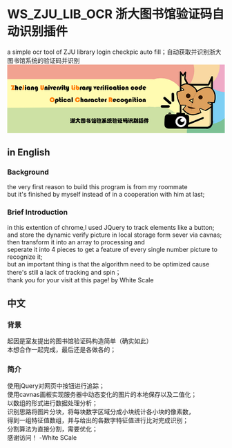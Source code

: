 # WS_ZJU_LIB_OCR 浙大图书馆验证码自动识别插件
a simple ocr tool of ZJU library login checkpic auto fill；自动获取并识别浙大图书馆系统的验证码并识别  
![image](https://github.com/White-Scale/WS_ZJU_LIB_OCR/blob/main/title_logo.jpg)  
## in English  
### Background  
the very first reason to build this program is from my roommate  
but it's finished by myself instead of in a cooperation with him at last;
### Brief Introduction  
in this extention of chrome,I used JQuery to track elements like a button;  
and store the dynamic verify picture in local storage form sever via cavnas;  
then transform it into an array to processing and  
seperate it into 4 pieces to get a feature of every single number picture to recognize it;  
but an important thing is that the algorithm need to be optimized cause  there's still a lack of tracking and spin；  
thank you for your visit at this page! 
by White Scale  
## 中文 
### 背景
起因是室友提出的图书馆验证码构造简单（确实如此）  
本想合作一起完成，最后还是各做各的； 
### 简介
使用jQuery对网页中按钮进行追踪；  
使用cavnas画板实现服务器中动态变化的图片的本地保存以及二值化；  
以数组的形式进行数据处理分析；  
识别思路将图片分块，将每块数字区域分成小块统计各小块的像素数，  
得到一组特征值数组，并与给出的各数字特征值进行比对完成识别；  
分割算法为直接分割，需要优化；  
感谢访问！ 
-White SCale
